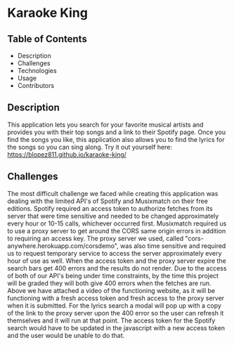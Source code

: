 # Karaoke King

## Table of Contents
* Description
* Challenges
* Technologies
* Usage 
* Contributors

## Description
This application lets you search for your favorite musical artists and provides you with their top songs and a link to their Spotify page. Once you find the songs you like, this application also allows you to find the lyrics for the songs so you can sing along. Try it out yourself here:
 https://blopez811.github.io/karaoke-king/

 ## Challenges
 The most difficult challenge we faced while creating this application was dealing with the limited API's of Spotify and Musixmatch on their free editions. Spotify required an access token to authorize fetches from its server that were time sensitive and needed to be changed approximately every hour or 10-15 calls, whichever occurred first. Musixmatch required us to use a proxy server to get around the CORS same origin errors in addition to requiring an access key. The proxy server we used, called "cors-anywhere.herokuapp.com/corsdemo", was also time sensitive and required us to request temporary service to access the server approximately every hour of use as well. When the access token and the proxy server expire the search bars get 400 errors and the results do not render. Due to the access of both of our API's being under time constraints, by the time this project will be graded they will both give 400 errors when the fetches are run. Above we have attached a video of the functioning website, as it will be functioning with a fresh access token and fresh access to the proxy server when it is submitted. For the lyrics search a modal will pop up with a copy of the link to the proxy server upon the 400 error so the user can refresh it themselves and it will run at that point. The access token for the Spotify search would have to be updated in the javascript with a new access token and the user would be unable to do that.